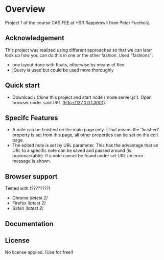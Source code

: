 # Overview

Project 1 of the course CAS FEE at HSR Rapperswil from Peter Fuerholz.

## Acknowledgement
This project was realized using different approaches so that we can later look up how you can do this in one or the
other fashion. Used "fashions":
* one layout done with floats, otherwise by means of flex
* jQuery is used but could be used more thoroughly


## Quick start
* Download / Clone this project and start node ('node server.js'). Open browser under said URL (http://127.0.0.1:3001).


## Specifc Features
* A note can be finished on the main page only. (That means the 'finished' property is set from this page, all other
  properties can be set on the edit page.
* The edited note is set by URL parameter. This has the advantage that an URL to a specific note can be saved and passed
  around (is bookmarkable). If a note cannot be found under set URL an error message is shown.

## Browser support
Tested with (????????)
* Chrome *(latest 2)*
* Firefox *(latest 2)*
* Safari *(latest 2)*


## Documentation


## License

No license applied. (Use for free!)